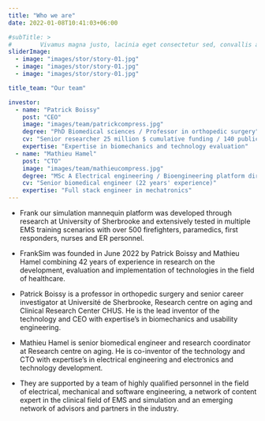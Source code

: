 ```yaml
---
title: "Who we are"
date: 2022-01-08T10:41:03+06:00

#subTitle: >
#        Vivamus magna justo, lacinia eget consectetur sed, convallis at tellus. Vivamus magna justo, lacinia eget consectetur sed, convallis at tellus. Cras ultricies ligula sed magna dictum porta.
sliderImage:
  - image: "images/stor/story-01.jpg"
  - image: "images/stor/story-01.jpg"
  - image: "images/stor/story-01.jpg"

title_team: "Our team"

investor:
  - name: "Patrick Boissy"
    post: "CEO"
    image: "images/team/patrickcompress.jpg"
    degree: "PhD Biomedical sciences / Professor in orthopedic surgery"
    cv: "Senior researcher 25 million $ cumulative funding / 140 publications"
    expertise: "Expertise in biomechanics and technology evaluation"
  - name: "Mathieu Hamel"
    post: "CTO"
    image: "images/team/mathieucompress.jpg"
    degree: "MSc A Electrical engineering / Bioengineering platform director"
    cv: "Senior biomedical engineer (22 years' experience)"
    expertise: "Full stack engineer in mechatronics"
---
```


- Frank our simulation mannequin platform was developed through research at University of Sherbrooke and extensively tested in multiple EMS training scenarios with over 500 firefighters, paramedics, first responders, nurses and ER personnel.

- FrankSim was founded in June 2022 by Patrick Boissy and Mathieu Hamel combining 42 years of experience in research on the development, evaluation and implementation of technologies in the field of healthcare. 

- Patrick Boissy is a professor in orthopedic surgery and senior career investigator at Université de Sherbrooke, Research centre on aging and Clinical Research Center CHUS. He is the lead inventor of the technology and CEO with expertise’s in biomechanics and usability engineering.

- Mathieu Hamel is senior biomedical engineer and research coordinator at Research centre on aging. He is co-inventor of the technology and CTO with expertise’s in electrical engineering and electronics and technology development. 

- They are supported by a team of highly qualified personnel in the field of electrical, mechanical and software engineering, a network of content expert in the clinical field of EMS and simulation and an emerging network of advisors and partners in the industry.